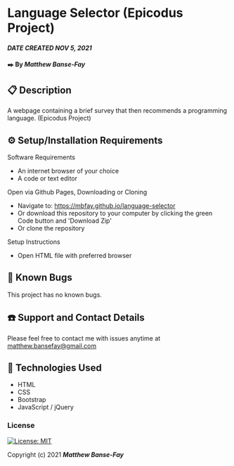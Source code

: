 # Language Selector (Epicodus Project)

#### _DATE CREATED NOV 5, 2021_

#### ✒️ By _**Matthew Banse-Fay**_

## 📋 Description

A webpage containing a brief survey that then recommends a programming language. (Epicodus Project)

## ⚙️ Setup/Installation Requirements 

Software Requirements
* An internet browser of your choice
* A code or text editor

Open via Github Pages, Downloading or Cloning
* Navigate to: https://mbfay.github.io/language-selector
* Or download this repository to your computer by clicking the green Code button and 'Download Zip'
* Or clone the repository

Setup Instructions 
* Open HTML file with preferred browser


## 🐜 Known Bugs

This project has no known bugs. 

## ☎️ Support and Contact Details

Please feel free to contact me with issues anytime at <matthew.bansefay@gmail.com>

## 💾 Technologies Used

* HTML
* CSS
* Bootstrap
* JavaScript / jQuery

### License

[![License: MIT](https://img.shields.io/badge/License-MIT-yellow.svg)](https://opensource.org/licenses/MIT)

Copyright (c) 2021 **_Matthew Banse-Fay_**